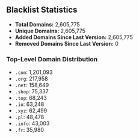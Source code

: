 ## Blacklist Statistics

- **Total Domains:** 2,605,775
- **Unique Domains:** 2,605,775
- **Added Domains Since Last Version:** 2,605,775
- **Removed Domains Since Last Version:** 0

### Top-Level Domain Distribution

-  `.com`: 1,201,093
-  `.org`: 217,958
-  `.net`: 158,649
-  `.shop`: 75,337
-  `.top`: 68,243
-  `.io`: 63,248
-  `.xyz`: 62,499
-  `.pl`: 48,478
-  `.info`: 43,003
-  `.fr`: 35,980
